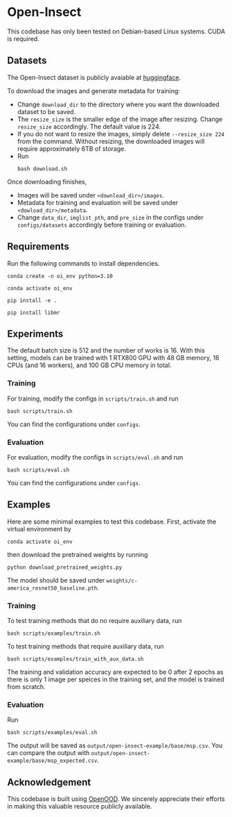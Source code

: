 # Open-Insect

This codebase has only been tested on Debian-based Linux systems. CUDA is required. 

## Datasets

The Open-Insect dataset is publicly avaiable at [huggingface](https://huggingface.co/datasets/anonymous987654356789/open-insect).


To download the images and generate metadata for training:

- Change `download_dir` to the directory where you want the downloaded dataset to be saved.
- The `resize_size` is the smaller edge of the image after resizing. Change `resize_size` accordingly. The default value is 224. 
- If you do not want to resize the images, simply delete `--resize_size 224` from the command. Without resizing, the downloaded images will require approximately 6TB of storage.
- Run 
    ```
    bash download.sh
    ```

Once downloading finishes, 
- Images will be saved under `<download_dir>/images`.
- Metadata for training and evaluation will be saved under `<dowload_dir>/metadata`. 
- Change `data_dir`, `imglist_pth`, and `pre_size` in the configs under `configs/datasets` accordingly before training or evaluation.


## Requirements


Run the following commands to install dependencies.

```
conda create -n oi_env python=3.10

conda activate oi_env

pip install -e .

pip install libmr
```

## Experiments
The default batch size is 512 and the number of works is 16. With this setting, models can be trained with 1 RTX800 GPU with 48 GB memory, 16 CPUs (and 16 workers), and 100 GB CPU memory in total. 

### Training
For training, modify the configs in `scripts/train.sh` and run 

```
bash scripts/train.sh
```
You can find the configurations under `configs`.



### Evaluation

For evaluation, modify the configs in `scripts/eval.sh` and run 

```
bash scripts/eval.sh
```
You can find the configurations under `configs`.


## Examples
Here are some minimal examples to test this codebase. First, activate the virtual environment by

```
conda activate oi_env
```
then download the pretrained weights by running

```
python download_pretrained_weights.py
```

The model should be saved under `weights/c-america_resnet50_baseline.pth`.

### Training

To test training methods that do no require auxiliary data, run 
```
bash scripts/examples/train.sh
```

To test training methods that require auxiliary data, run 
```
bash scripts/examples/train_with_aux_data.sh
```

The training and validation accuracy are expected to be 0 after 2 epochs as there is only 1 image per speices in the training set, and the model is trained from scratch.


### Evaluation
Run 
```
bash scripts/examples/eval.sh
```
The output will be saved as `output/open-insect-example/base/msp.csv`. You can compare the output with `output/open-insect-example/base/msp_expected.csv`.

## Acknowledgement

This codebase is built using [OpenOOD](https://github.com/Jingkang50/OpenOOD/tree/main). We sincerely appreciate their efforts in making this valuable resource publicly available.